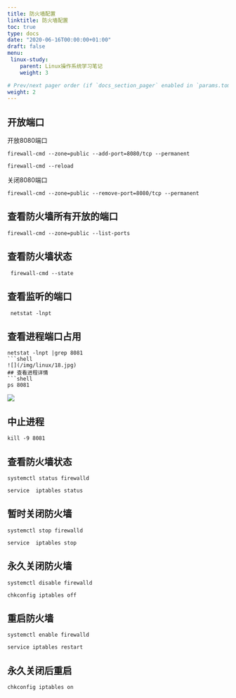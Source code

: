 ```yaml
---
title: 防火墙配置
linktitle: 防火墙配置
toc: true
type: docs
date: "2020-06-16T00:00:00+01:00"
draft: false
menu:
 linux-study:
    parent: Linux操作系统学习笔记
    weight: 3

# Prev/next pager order (if `docs_section_pager` enabled in `params.toml`)
weight: 2
---
```

## 开放端口
开放8080端口
```shell
firewall-cmd --zone=public --add-port=8080/tcp --permanent
```
```shell
firewall-cmd --reload 
```
关闭8080端口
```shell
firewall-cmd --zone=public --remove-port=8080/tcp --permanent 
```
## 查看防火墙所有开放的端口
```shell
firewall-cmd --zone=public --list-ports
```
## 查看防火墙状态
```shell
 firewall-cmd --state
```

## 查看监听的端口
```shell
 netstat -lnpt
```

## 查看进程端口占用
```
netstat -lnpt |grep 8081
​```shell
![](/img/linux/18.jpg)
## 查看进程详情
​```shell
ps 8081
```
![](/img/linux/19.jpg)
## 中止进程
```shell
kill -9 8081
```

## 查看防火墙状态
```shell
systemctl status firewalld

service  iptables status
```
## 暂时关闭防火墙
```shell
systemctl stop firewalld

service  iptables stop
```
## 永久关闭防火墙
```shell
systemctl disable firewalld

chkconfig iptables off
```
## 重启防火墙
```shell
systemctl enable firewalld

service iptables restart  
```
## 永久关闭后重启


```shell
chkconfig iptables on
```